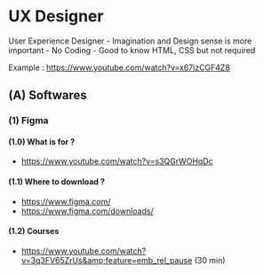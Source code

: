 
# UX Designer
User Experience Designer
     - Imagination and Design sense is more important
     - No Coding
     - Good to know HTML, CSS but not required

Example : https://www.youtube.com/watch?v=x67izCGF4Z8

## (A) Softwares

### (1) Figma


#### (1.0) What is for  ?

- https://www.youtube.com/watch?v=s3QGrWOHqDc

#### (1.1) Where to download ?

- https://www.figma.com/
- https://www.figma.com/downloads/

#### (1.2)  Courses

-  https://www.youtube.com/watch?v=3q3FV65ZrUs&amp;feature=emb_rel_pause (30 min)

